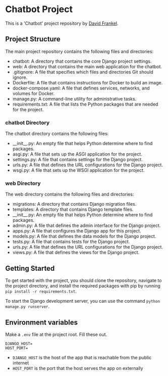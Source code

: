 # Chatbot Project

This is a 'Chatbot' project repository by [David Frankel](https://github.com/davidhfrankelcodes). 

## Project Structure

The main project repository contains the following files and directories:

- chatbot: A directory that contains the core Django project settings.
- web: A directory that contains the main web application for the chatbot.
- .gitignore: A file that specifies which files and directories Git should ignore.
- Dockerfile: A file that contains instructions for Docker to build an image.
- docker-compose.yaml: A file that defines services, networks, and volumes for Docker.
- manage.py: A command-line utility for administrative tasks.
- requirements.txt: A file that lists the Python packages that are needed for the project.

### chatbot Directory

The chatbot directory contains the following files:

- \_\_init\_\_.py: An empty file that helps Python determine where to find packages.
- asgi.py: A file that sets up the ASGI application for the project.
- settings.py: A file that contains settings for the Django project.
- urls.py: A file that defines the URL configurations for the Django project.
- wsgi.py: A file that sets up the WSGI application for the project.

### web Directory

The web directory contains the following files and directories:

- migrations: A directory that contains Django migration files.
- templates: A directory that contains Django template files.
- \_\_init\_\_.py: An empty file that helps Python determine where to find packages.
- admin.py: A file that defines the admin interface for the Django project.
- apps.py: A file that configures the Django app for this project.
- models.py: A file that defines the data models for the Django project.
- tests.py: A file that contains tests for the Django project.
- urls.py: A file that defines the URL configurations for the Django project.
- views.py: A file that defines the views for the Django project.

## Getting Started

To get started with the project, you should clone the repository, navigate to the project directory, and install the required packages with pip by running `pip install -r requirements.txt`.

To start the Django development server, you can use the command `python manage.py runserver`.

## Environment variables

Make a `.env` file at the project root. Fill these out.

```
DJANGO_HOST=
HOST_PORT=
```

- `DJANGO_HOST` is the host of the app that is reachable from the public internet
- `HOST_PORT` is the port that the host serves the app on externally
